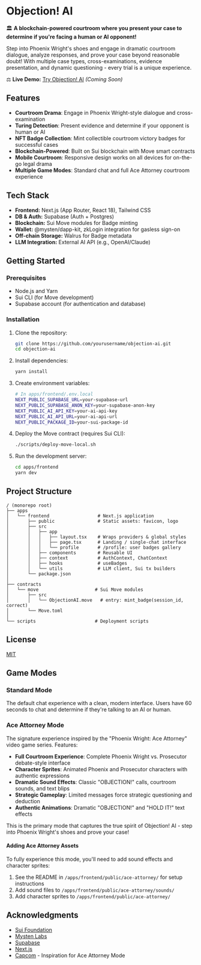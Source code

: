 # Objection! AI

🏛️ **A blockchain-powered courtroom where you present your case to determine if you're facing a human or AI opponent!**

Step into Phoenix Wright's shoes and engage in dramatic courtroom dialogue, analyze responses, and prove your case beyond reasonable doubt! With multiple case types, cross-examinations, evidence presentation, and dynamic questioning - every trial is a unique experience.

⚖️ **Live Demo:** [Try Objection! AI](https://objection-ai.vercel.app) *(Coming Soon)*

## Features

- **Courtroom Drama**: Engage in Phoenix Wright-style dialogue and cross-examination
- **Turing Detection**: Present evidence and determine if your opponent is human or AI
- **NFT Badge Collection**: Mint collectible courtroom victory badges for successful cases
- **Blockchain-Powered**: Built on Sui blockchain with Move smart contracts
- **Mobile Courtroom**: Responsive design works on all devices for on-the-go legal drama
- **Multiple Game Modes**: Standard chat and full Ace Attorney courtroom experience

## Tech Stack

- **Frontend:** Next.js (App Router, React 18), Tailwind CSS
- **DB & Auth:** Supabase (Auth + Postgres)
- **Blockchain:** Sui Move modules for Badge minting
- **Wallet:** @mysten/dapp-kit, zkLogin integration for gasless sign-on
- **Off-chain Storage:** Walrus for Badge metadata
- **LLM Integration:** External AI API (e.g., OpenAI/Claude)

## Getting Started

### Prerequisites

- Node.js and Yarn
- Sui CLI (for Move development)
- Supabase account (for authentication and database)

### Installation

1. Clone the repository:
   ```bash
   git clone https://github.com/yourusername/objection-ai.git
   cd objection-ai
   ```

2. Install dependencies:
   ```bash
   yarn install
   ```

3. Create environment variables:
   ```bash
   # In apps/frontend/.env.local
   NEXT_PUBLIC_SUPABASE_URL=your-supabase-url
   NEXT_PUBLIC_SUPABASE_ANON_KEY=your-supabase-anon-key
   NEXT_PUBLIC_AI_API_KEY=your-ai-api-key
   NEXT_PUBLIC_AI_API_URL=your-ai-api-url
   NEXT_PUBLIC_PACKAGE_ID=your-sui-package-id
   ```

4. Deploy the Move contract (requires Sui CLI):
   ```bash
   ./scripts/deploy-move-local.sh
   ```

5. Run the development server:
   ```bash
   cd apps/frontend
   yarn dev
   ```

## Project Structure

```
/ (monorepo root)
├── apps
│   └── frontend                  # Next.js application
│       ├── public                # Static assets: favicon, logo
│       ├── src
│       │   ├── app
│       │   │   ├── layout.tsx    # Wraps providers & global styles
│       │   │   ├── page.tsx      # Landing / single-chat interface
│       │   │   └── profile       # /profile: user badges gallery
│       │   ├── components        # Reusable UI
│       │   ├── context           # AuthContext, ChatContext
│       │   ├── hooks             # useBadges
│       │   └── utils             # LLM client, Sui tx builders
│       └── package.json
│
├── contracts
│   └── move                     # Sui Move modules
│       ├── src
│       │   └── ObjectionAI.move   # entry: mint_badge(session_id, correct)
│       └── Move.toml
│
└── scripts                      # Deployment scripts
```

## License

[MIT](LICENSE)

## Game Modes

### Standard Mode
The default chat experience with a clean, modern interface. Users have 60 seconds to chat and determine if they're talking to an AI or human.

### Ace Attorney Mode
The signature experience inspired by the "Phoenix Wright: Ace Attorney" video game series. Features:

- **Full Courtroom Experience**: Complete Phoenix Wright vs. Prosecutor debate-style interface
- **Character Sprites**: Animated Phoenix and Prosecutor characters with authentic expressions
- **Dramatic Sound Effects**: Classic "OBJECTION!" calls, courtroom sounds, and text blips
- **Strategic Gameplay**: Limited messages force strategic questioning and deduction
- **Authentic Animations**: Dramatic "OBJECTION!" and "HOLD IT!" text effects

This is the primary mode that captures the true spirit of Objection! AI - step into Phoenix Wright's shoes and prove your case!

#### Adding Ace Attorney Assets
To fully experience this mode, you'll need to add sound effects and character sprites:

1. See the README in `/apps/frontend/public/ace-attorney/` for setup instructions
2. Add sound files to `/apps/frontend/public/ace-attorney/sounds/`
3. Add character sprites to `/apps/frontend/public/ace-attorney/`

## Acknowledgments

- [Sui Foundation](https://sui.io)
- [Mysten Labs](https://mystenlabs.com)
- [Supabase](https://supabase.com)
- [Next.js](https://nextjs.org)
- [Capcom](https://www.capcom.com/) - Inspiration for Ace Attorney Mode